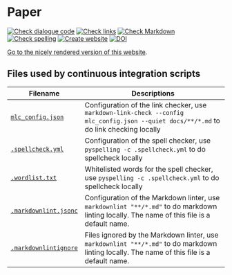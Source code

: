 # Paper

<!-- markdownlint-disable MD013 --><!-- Badges cannot be split up over lines, hence will break 80 characters per line -->

[![Check dialogue code](https://github.com/richelbilderbeek/paper_critical_ai/actions/workflows/check_dialogue_code.yaml/badge.svg?branch=main)](https://github.com/richelbilderbeek/paper_critical_ai/actions/workflows/check_dialogue_code.yaml)
[![Check links](https://github.com/richelbilderbeek/paper_critical_ai/actions/workflows/check_links.yaml/badge.svg?branch=main)](https://github.com/richelbilderbeek/paper_critical_ai/actions/workflows/check_links.yaml)
[![Check Markdown](https://github.com/richelbilderbeek/paper_critical_ai/actions/workflows/check_markdown.yaml/badge.svg?branch=main)](https://github.com/richelbilderbeek/paper_critical_ai/actions/workflows/check_markdown.yaml)
[![Check spelling](https://github.com/richelbilderbeek/paper_critical_ai/actions/workflows/check_spelling.yaml/badge.svg?branch=main)](https://github.com/richelbilderbeek/paper_critical_ai/actions/workflows/check_spelling.yaml)
[![Create website](https://github.com/richelbilderbeek/paper_critical_ai/actions/workflows/create_website.yaml/badge.svg?branch=main)](https://github.com/richelbilderbeek/paper_critical_ai/actions/workflows/create_website.yaml)
[![DOI](https://zenodo.org/badge/907400713.svg)](https://doi.org/10.5281/zenodo.14568773)

<!-- markdownlint-enable MD013 -->

[Go to the nicely rendered version of this website](https://richelbilderbeek.github.io/paper_critical_ai/).

## Files used by continuous integration scripts

<!-- markdownlint-disable MD013 --><!-- Tables cannot be split up over lines, hence will break 80 characters per line -->

Filename                                  |Descriptions
------------------------------------------|--------------------------------------------------------------------------------------------------------------------------------------
[`mlc_config.json`](mlc_config.json)        |Configuration of the link checker, use `markdown-link-check --config mlc_config.json --quiet docs/**/*.md` to do link checking locally
[`.spellcheck.yml`](.spellcheck.yml)        |Configuration of the spell checker, use `pyspelling -c .spellcheck.yml` to do spellcheck locally
[`.wordlist.txt`](.wordlist.txt)            |Whitelisted words for the spell checker, use `pyspelling -c .spellcheck.yml` to do spellcheck locally
[`.markdownlint.jsonc`](.markdownlint.jsonc)|Configuration of the Markdown linter, use `markdownlint "**/*.md"` to do markdown linting locally. The name of this file is a default name.
[`.markdownlintignore`](.markdownlintignore)|Files ignored by the Markdown linter, use `markdownlint "**/*.md"` to do markdown linting locally. The name of this file is a default name.

<!-- markdownlint-enable MD013 -->
